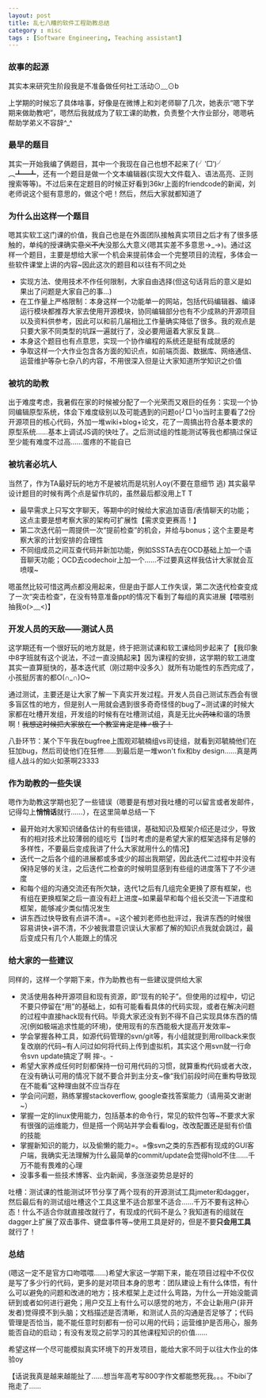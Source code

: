 ```yaml
---
layout: post
title: 乱七八糟的软件工程助教总结
category : misc
tags : [Software Engineering, Teaching assistant]
---
```


### 故事的起源

其实本来研究生阶段我是不准备做任何社工活动⊙﹏⊙b

上学期的时候忘了具体啥事，好像是在微博上和刘老师聊了几次，她表示“嗯下学期来做助教吧”，嗯然后我就成为了软工课的助教，负责整个大作业部分，嗯嗯~~坑~~帮助学弟义不容辞^_^

### 最早的题目

其实一开始我编了俩题目，其中一个我现在自己也想不起来了(╯‵□′)╯︵┻━┻，还有一个题目是做一个文本编辑器(实现大文件载入、语法高亮、正则搜索等等)。不过后来在定题目的时候正好看到36kr上面的friendcode的新闻，刘老师说这个挺有意思的，做这个吧！然后，然后大家就都知道了

### 为什么出这样一个题目

嗯其实软工这门课的价值，我自己也是在外面团队接触真实项目之后才有了很多感触的，单纯的授课确实~~意义不大~~没那么大意义(嗯其实差不多意思→_→)。通过这样一个题目，主要是想给大家一个机会来提前体会一个完整项目的流程，多体会一些软件课堂上讲的内容~因此这次的题目和以往有不同之处

- 实现方法、使用技术不作任何限制，大家自由选择(但这句话背后的意义是如果出了问题是大家自己的事...)
- 在工作量上严格限制：本身这样一个功能单一的网站，包括代码编辑器、编译运行模块都推荐大家去使用开源模块，协同编辑部分也有不少成熟的开源项目以及资料供参考，因此可以和前几届相比工作量确实降低了很多。我的观点是只要大家不同类型的坑踩一遍就行了，没必要用逼着大家反复跳...
- 本身这个题目也有点意思，实现一个协作编程的系统还是挺有成就感的
- 争取这样一个大作业包含各方面的知识点，如前端页面、数据库、网络通信、运营维护等杂七杂八的内容，不用很深入但是让大家知道所学知识之价值

### 被坑的助教

出于难度考虑，我暑假在家的时候被分配了一个光荣而又艰巨的任务：实现一个协同编辑原型系统，体会下难度级别以及可能遇到的问题o(╯□╰)o当时主要看了2份开源项目的核心代码，外加一堆wiki+blog+论文，花了一周搞出符合基本要求的原型系统……基本上调试JS调的快吐了。之后测试组的性能测试等我也都搞过保证至少能有难度不过高……蛋疼的不能自已

### 被坑者必坑人

当然了，作为TA最好玩的地方不是被坑而是坑别人oy(不要在意细节 逃) 其实最早设计题目的时候有两个点是留作坑的，虽然最后都没用上T T

* 最早需求上只写文字聊天，等期中的时候给大家追加语音/表情聊天的功能；这点主要是想考察大家的架构可扩展性【需求变更赛高！】
* 第二次迭代前一周提供一次“提前检查”的机会，并给与bonus；这个主要是考察大家的计划安排的合理性
* 不同组成员之间互查代码并新加功能，例如SSSTA去在OCD基础上加一个语音聊天功能；OCD去codechoir上加一个……不过要真这样我估计大家就会互喷噗~

嗯虽然比较可惜这两点都没用起来，但是由于鄙人工作失误，第二次迭代检查变成了一次“突击检查”，在没有特意准备ppt的情况下看到了每组的真实进展【喂喂别抽我o(>﹏<)】

### 开发人员的天敌——测试人员

这学期还有一个很好玩的地方就是，终于把测试课和软工课给同步起来了【我印象中8字班就有这个说法，不过一直没搞起来】因为课程的安排，这学期的软工进度其实一直算挺快的，基本迭代贰（刚过期中没多久）就所有功能性的东西完成了，小孩挺厉害的都O(∩_∩)O~

通过测试，主要还是让大家了解一下真实开发过程。开发人员自己测试东西会有很多盲区性的地方，但是别人一用就会遇到很多奇奇怪怪的bug了~测试课的时候大家都在吐槽开发组，开发组的时候有在吐槽测试组，真是无比~~火药味~~和谐的场景啊！~~我想这时候把大家放在一个教室肯定是棒♂极了！~~

八卦环节：某个下午我在bugfree上围观邓毓楠组vs司徒组，就看到邓毓楠他们在狂加bug，然后司徒他们在狂修……到最后是一堆won't fix和by design……真是两组人战斗的如火如荼啊23333

### 作为助教的一些失误

嗯作为助教这学期也犯了一些错误（嗯要是有想对我吐槽的可以留言或者发邮件，记得勾上<b>悄悄话</b>就行……），在这里简单总结一下

- 最开始对大家知识储备估计的有些错误，基础知识及框架介绍还是过少，导致有的相对技术比较薄弱的组吃亏【当时考虑的是希望大家的框架选择有足够的多样性，不要最后变成我讲了什么大家就用什么的情况】
- 迭代一之后各个组的进展都或多或少的超出我期望，因此迭代二过程中并没有保持足够的关注，之后迭代二检查的时候明显感到有些组的进度落下了不少进度
- 和每个组的沟通交流还有所欠缺，迭代1之后有几组完全更换了原有框架，也有组在更换框架之后一直没有赶上进度~如果最早和每个组长交流一下进度和框架，能够减少类似情况发生
- 讲东西过快导致有点讲不清=。=这个被刘老师也批评过，我讲东西的时候很容易讲快+讲不清，不少被我潜意识误认大家都了解的知识点我就会跳过，最后变成只有几个人能跟上的情况

### 给大家的一些建议

同样的，这样一个学期下来，作为助教也有一些建议提供给大家

- 灵活使用各种开源项目和现有资源，即“现有的轮子”。但使用的过程中，切记不要只停留在“用”的基础上，如有可能看看具体的代码实现，或者在解决问题的过程中直接hack现有代码。毕竟大家还没有到不得不自己实现具体东西的情况(例如极端追求性能的环境)，使用现有的东西能极大提高开发效率~
- 学会掌握各种工具，如源代码管理的svn/git等，有小组就提到用rollback来恢复改崩的代码~有人问过如何将代码上传到虚拟机，其实这个用svn就一行命令svn update搞定了啊 摔-。- 
- 希望大家养成任何时刻都保持一份可用代码的习惯，就算重构代码或者大改，在没有确认可用的情况下就不要合并到主分支~像“我们前段时间在重构导致现在不能看”这种理由就不应当存在
- 学会问问题，熟练掌握stackoverflow, google查找答案能力（请用英文谢谢~）
- 掌握一定的linux使用能力，包括基本的命令行，常见的软件包等~不要求大家有很强的运维能力，但是搭一个网站并学会看看log，改改配置还是挺有价值的技能
- 掌握新知识的能力，以及偷懒的能力=。=像svn之类的东西都有现成的GUI客户端，我确实无法理解为什么最简单的commit/update会觉得hold不住……千万不能有畏难的心理
- 没事多看一些技术博客、业内新闻，多涨涨姿势总是好的

吐槽：测试课的性能测试环节分享了两个现有的开源测试工具jmeter和dagger，然后最后有的测试组吐槽这个工具这里不适合那里不适合……千万不要有这种心态！什么不适合你就直接改就行了，有现成的代码不是么？我知道有的组就在dagger上扩展了双击事件、键盘事件等~使用工具是好的，但是不要<b>只会用工具</b>就行了！

### 总结

(嗯这一定不是官方口吻喂喂……)希望大家这一学期下来，能在项目过程中不仅仅是写了多少行的代码，更多的是对项目本身的思考：团队建设上有什么体悟，有什么可以避免的问题和改进的地方；技术框架上走过什么弯路，为什么一开始没能调研到或者如何进行避免；用户交互上有什么可以感觉的地方，不会让新用户(非开发者)觉得摸不到头脑；文档描述是否清晰，和测试人员的沟通是否足够了；代码管理是否恰当，能不能任意时刻都有一份可以用的代码；运营维护是否用心，服务能否自动的启动；有没有发现之前学习的其他课程知识的价值……

希望这样一个尽可能模拟真实环境下的开发项目，能给大家不同于以往大作业的体验oy

【话说我真是越来越能扯了……想当年高考写800字作文都能憋死我。。。不bibi了拖走了……
